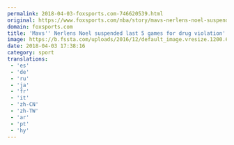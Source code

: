 ```yaml
---
permalink: 2018-04-03-foxsports.com-746620539.html
original: https://www.foxsports.com/nba/story/mavs-nerlens-noel-suspended-last-5-games-for-drug-violation-040318
domain: foxsports.com
title: 'Mavs'' Nerlens Noel suspended last 5 games for drug violation'
image: https://b.fssta.com/uploads/2016/12/default_image.vresize.1200.630.high.0.png
date: 2018-04-03 17:38:16
category: sport
translations: 
 - 'es'
 - 'de'
 - 'ru'
 - 'ja'
 - 'fr'
 - 'it'
 - 'zh-CN'
 - 'zh-TW'
 - 'ar'
 - 'pt'
 - 'hy'
---
```


